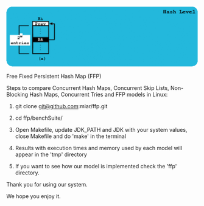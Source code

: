 
![alt text](./pres.gif)

Free Fixed Persistent Hash Map (FFP)

Steps to compare Concurrent Hash Maps, Concurrent Skip Lists, Non-Blocking Hash Maps, Concurrent Tries and FFP models in Linux:

1. git clone git@github.com:miar/ffp.git

2. cd ffp/benchSuite/

3. Open  Makefile, update JDK_PATH and JDK with your system values, close Makefile and do 'make' in the terminal

4. Results with execution times and memory used by each model will appear in the 'tmp' directory

5. If you want to see how our model is implemented check the 'ffp' directory.

Thank you for using our system.

We hope you enjoy it.